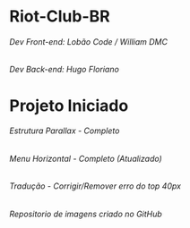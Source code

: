# Riot-Club-BR

###### Dev Front-end: Lobão Code / William DMC
###### Dev Back-end: Hugo Floriano

# Projeto Iniciado

###### Estrutura Parallax - Completo
###### Menu Horizontal - Completo (Atualizado)
###### Tradução - Corrigir/Remover erro do top 40px
###### Repositorio de imagens criado no GitHub
